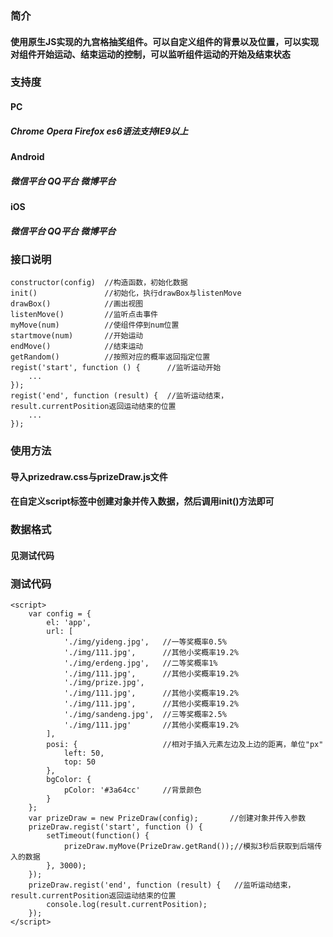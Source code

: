 ### 简介
#### 使用原生JS实现的九宫格抽奖组件。可以自定义组件的背景以及位置，可以实现对组件开始运动、结束运动的控制，可以监听组件运动的开始及结束状态
### 支持度
#### PC
##### Chrome Opera Firefox es6语法支持IE9以上
#### Android
##### 微信平台 QQ平台 微博平台
#### iOS
##### 微信平台 QQ平台 微博平台
### 接口说明
```
constructor(config)  //构造函数，初始化数据
init()               //初始化，执行drawBox与listenMove
drawBox()            //画出视图
listenMove()         //监听点击事件
myMove(num)          //使组件停到num位置
startmove(num)       //开始运动
endMove()            //结束运动
getRandom()          //按照对应的概率返回指定位置
regist('start', function () {      //监听运动开始
    ...
});
regist('end', function (result) {  //监听运动结束，result.currentPosition返回运动结束的位置
    ...
});
```
### 使用方法
#### 导入prizedraw.css与prizeDraw.js文件
#### 在自定义script标签中创建对象并传入数据，然后调用init()方法即可
### 数据格式
#### 见测试代码
### 测试代码
```angular2html
<script>
    var config = {
        el: 'app',
        url: [
            './img/yideng.jpg',   //一等奖概率0.5%
            './img/111.jpg',      //其他小奖概率19.2%
            './img/erdeng.jpg',   //二等奖概率1%
            './img/111.jpg',      //其他小奖概率19.2%
            './img/prize.jpg',
            './img/111.jpg',      //其他小奖概率19.2%
            './img/111.jpg',      //其他小奖概率19.2%
            './img/sandeng.jpg',  //三等奖概率2.5%
            './img/111.jpg'       //其他小奖概率19.2%
        ],
        posi: {                   //相对于插入元素左边及上边的距离，单位"px"
            left: 50,
            top: 50
        },
        bgColor: {
            pColor: '#3a64cc'     //背景颜色
        }
    };
    var prizeDraw = new PrizeDraw(config);       //创建对象并传入参数
    prizeDraw.regist('start', function () {
        setTimeout(function() {
            prizeDraw.myMove(PrizeDraw.getRand());//模拟3秒后获取到后端传入的数据
        }, 3000);
    });
    prizeDraw.regist('end', function (result) {   //监听运动结束，result.currentPosition返回运动结束的位置
        console.log(result.currentPosition);
    });
</script>
```
